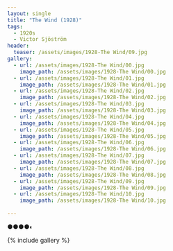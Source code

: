 ```yaml
---
layout: single
title: "The Wind (1928)"
tags:
  - 1920s 
  - Victor Sjöström
header:
  teaser: /assets/images/1928-The Wind/09.jpg
gallery:
  - url: /assets/images/1928-The Wind/00.jpg
    image_path: /assets/images/1928-The Wind/00.jpg  
  - url: /assets/images/1928-The Wind/01.jpg
    image_path: /assets/images/1928-The Wind/01.jpg
  - url: /assets/images/1928-The Wind/02.jpg
    image_path: /assets/images/1928-The Wind/02.jpg
  - url: /assets/images/1928-The Wind/03.jpg
    image_path: /assets/images/1928-The Wind/03.jpg
  - url: /assets/images/1928-The Wind/04.jpg
    image_path: /assets/images/1928-The Wind/04.jpg
  - url: /assets/images/1928-The Wind/05.jpg
    image_path: /assets/images/1928-The Wind/05.jpg
  - url: /assets/images/1928-The Wind/06.jpg
    image_path: /assets/images/1928-The Wind/06.jpg
  - url: /assets/images/1928-The Wind/07.jpg
    image_path: /assets/images/1928-The Wind/07.jpg
  - url: /assets/images/1928-The Wind/08.jpg
    image_path: /assets/images/1928-The Wind/08.jpg
  - url: /assets/images/1928-The Wind/09.jpg
    image_path: /assets/images/1928-The Wind/09.jpg
  - url: /assets/images/1928-The Wind/10.jpg
    image_path: /assets/images/1928-The Wind/10.jpg
 
---
```

●●●●◐

{% include gallery %}
